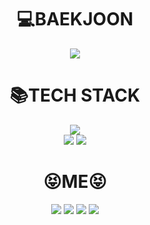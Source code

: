 <div align=center><h1>💻BAEKJOON</h1></div>
<div align=center> 
  <a href="https://www.acmicpc.net/user/kus9087" target="_blank"> <img src="http://mazassumnida.wtf/api/v2/generate_badge?boj=kus9087"/></a>
 </div>


<div align=center><h1>📚TECH STACK</h1></div>

<div align=center>
   <a href="https://www.credly.com/badges/a980cd10-aa99-43ef-86cf-0b7c07d67b6b/public_url" target="_blank"><img src="https://img.shields.io/badge/SAP NetWeaver 7.50 Certified-0FAAFF?style=flat-square&logo=sap&logoColor=white"/></a>
  <br>
  <a href="https://github.com/YUSHINSHUB/JAVA_ALGORITHM" target="_blank"><img src="https://img.shields.io/badge/JAVA-3CBDB1?style=flat-square&logo=openjdk&logoColor=white"/></a>
<a href="https://github.com/YUSHINSHUB/CPP_ALGORITHM" target="_blank"><img src="https://img.shields.io/badge/C++-00599C?style=flat-square&logo=cplusplus&logoColor=white"/></a>
</div>

<div align=center><h1>😝ME😝</h1></div>
<div align=center>
   <a href="https://www.linkedin.com/in/yushin-kim-73a2aa299/" target="_blank"><img src="https://img.shields.io/badge/LINKEDIN-0A66C2?style=flat-square&logo=linkedin&logoColor=white"/></a> 
  <a href="https://open.kakao.com/me/yusin" target="_blank"><img src="https://img.shields.io/badge/KAKAOTALK-FFCD00?style=flat-square&logo=kakaotalk&logoColor=white"/></a>
  <a href="mailto:kus9087@naver.com" target="_blank"><img src="https://img.shields.io/badge/EMAIL-03C75A?style=flat-square&logo=naver&logoColor=white"/></a>
  <a href="https://instagram.com/rladbtls_1.9x3?igshid=ZDdkNTZiNTM=" target="_blank"><img src="https://img.shields.io/badge/INSTAGRAM-E4405F?style=flat-square&logo=instagram&logoColor=white"/></a>
  <br>
</div>
